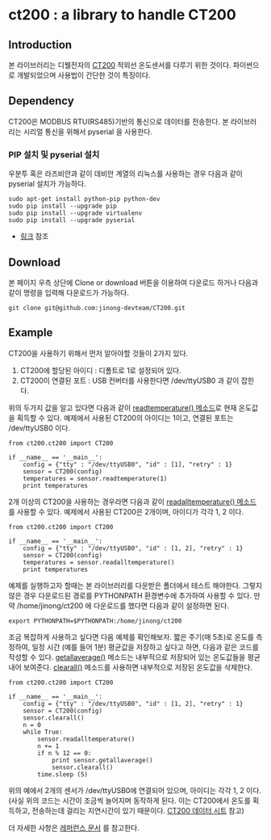 # ct200 : a library to handle CT200 

## Introduction

본 라이브러리는 디웰전자의 [CT200](http://www.diwell.com/product/detail.html?product_no=39&cate_no=24&display_group=1) 적외선 온도센서를 다루기 위한 것이다. 파이썬으로 개발되었으며 사용법이 간단한 것이 특징이다.

## Dependency
CT200은 MODBUS RTU(RS485)기반의 통신으로 데이터를 전송한다. 본 라이브러리는 시리얼 통신을 위해서 pyserial 을 사용한다.

### PIP 설치 및 pyserial 설치
우분투 혹은 라즈비안과 같이 데비안 계열의 리눅스를 사용하는 경우 다음과 같이 pyserial 설치가 가능하다.
```
sudo apt-get install python-pip python-dev 
sudo pip install --upgrade pip 
sudo pip install --upgrade virtualenv 
sudo pip install --upgrade pyserial
```
* [링크](https://pip.pypa.io/en/stable/installing/) 참조

## Download
본 페이지 우측 상단에 Clone or download 버튼을 이용하여 다운로드 하거나 다음과 같이 명령을 입력해 다운로드가 가능하다.
```
git clone git@github.com:jinong-devteam/CT200.git
```

## Example
CT200을 사용하기 위해서 먼저 알아야할 것들이 2가지 있다.

1. CT200에 할당된 아이디 : 디폴트로 1로 설정되어 있다.
2. CT200이 연결된 포트 : USB 컨버터를 사용한다면 /dev/ttyUSB0 과 같이 잡힌다.

위의 두가지 값을 알고 있다면 다음과 같이 [readtemperature() 메소드](https://jinong-devteam.github.io/CT200/ct200.html#ct200.ct200.CT200.readtemperature)로 현재 온도값을 획득할 수 있다.
예제에서 사용된 CT200의 아이디는 1이고, 연결된 포트는 /dev/ttyUSB0 이다. 
```
from ct200.ct200 import CT200
  
if __name__ == '__main__':
    config = {"tty" : "/dev/ttyUSB0", "id" : [1], "retry" : 1}
    sensor = CT200(config)
    temperatures = sensor.readtemperature(1)
    print temperatures
```

2개 이상의 CT200을 사용하는 경우라면 다음과 같이 [readalltemperature() 메소드](https://jinong-devteam.github.io/CT200/ct200.html#ct200.ct200.CT200.readalltemperature)를 사용할 수 있다.
예제에서 사용된 CT200은 2개이며, 아이디가 각각 1, 2 이다.
```
from ct200.ct200 import CT200
  
if __name__ == '__main__':
    config = {"tty" : "/dev/ttyUSB0", "id" : [1, 2], "retry" : 1}
    sensor = CT200(config)
    temperatures = sensor.readalltemperature()
    print temperatures
```

예제를 실행하고자 할때는 본 라이브러리를 다운받은 폴더에서 테스트 해야한다. 그렇지 않은 경우 다운로드된 경로를 PYTHONPATH 환경변수에 추가하여 사용할 수 있다. 만약 /home/jinong/ct200 에 다운로드를 했다면 다음과 같이 설정하면 된다.

```
export PYTHONPATH=$PYTHONPATH:/home/jinong/ct200
```

조금 복잡하게 사용하고 싶다면 다음 예제를 확인해보자. 짧은 주기(매 5초)로 온도를 측정하여, 일정 시간 (예를 들어 1분) 평균값을 저장하고 싶다고 하면, 다음과 같은 코드를 작성할 수 있다. [getallaverage()](https://jinong-devteam.github.io/CT200/ct200.html#ct200.ct200.CT200.getallaverage) 메소드는 내부적으로 저장되어 있는 온도값들을 평균내어 보여준다. [clearall()](https://jinong-devteam.github.io/CT200/ct200.html#ct200.ct200.CT200.clearall) 메소드를 사용하면 내부적으로 저장된 온도값을 삭제한다.

```
from ct200.ct200 import CT200
  
if __name__ == '__main__':
    config = {"tty" : "/dev/ttyUSB0", "id" : [1, 2], "retry" : 1}
    sensor = CT200(config)
    sensor.clearall()
    n = 0
    while True:
        sensor.readalltemperature()
        n += 1
        if n % 12 == 0:
            print sensor.getallaverage()
            sensor.clearall()
        time.sleep (5)
```

위의 예에서 2개의 센서가 /dev/ttyUSB0에 연결되어 있으며, 아이디는 각각 1, 2 이다. (사실 위의 코드는 시간이 조금씩 늘어지며 동작하게 된다. 이는 CT200에서 온도를 획득하고, 전송하는데 걸리는 지연시간이 있기 때문이다. [CT200 데이터 시트](http://diwellhome.cafe24.com/web/data/diwell/CT-200-485/CT-200-485_Spec_V1.1.pdf) 참고)

더 자세한 사항은 [레퍼런스 문서](https://jinong-devteam.github.io/CT200) 를 참고한다.
